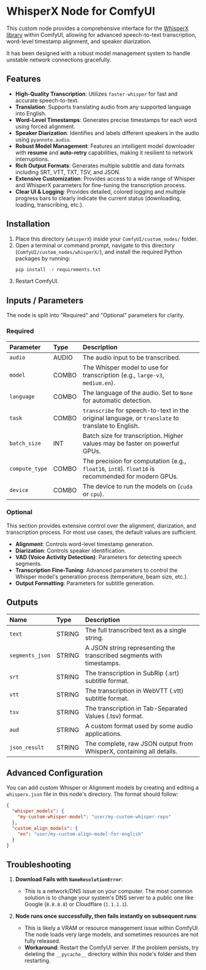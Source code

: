 # WhisperX Node for ComfyUI

This custom node provides a comprehensive interface for the [WhisperX library](https://github.com/m-bain/whisperx) within ComfyUI, allowing for advanced speech-to-text transcription, word-level timestamp alignment, and speaker diarization.

It has been designed with a robust model management system to handle unstable network connections gracefully.

## Features

- **High-Quality Transcription**: Utilizes `faster-whisper` for fast and accurate speech-to-text.
- **Translation**: Supports translating audio from any supported language into English.
- **Word-Level Timestamps**: Generates precise timestamps for each word using forced alignment.
- **Speaker Diarization**: Identifies and labels different speakers in the audio using `pyannote.audio`.
- **Robust Model Management**: Features an intelligent model downloader with **resume** and **auto-retry** capabilities, making it resilient to network interruptions.
- **Rich Output Formats**: Generates multiple subtitle and data formats including SRT, VTT, TXT, TSV, and JSON.
- **Extensive Customization**: Provides access to a wide range of Whisper and WhisperX parameters for fine-tuning the transcription process.
- **Clear UI & Logging**: Provides detailed, colored logging and multiple progress bars to clearly indicate the current status (downloading, loading, transcribing, etc.).

## Installation

1.  Place this directory (`whisperX`) inside your `ComfyUI/custom_nodes/` folder.
2.  Open a terminal or command prompt, navigate to this directory (`ComfyUI/custom_nodes/whisperX/`), and install the required Python packages by running:
    ```bash
    pip install -r requirements.txt
    ```
3.  Restart ComfyUI.

## Inputs / Parameters

The node is split into "Required" and "Optional" parameters for clarity.

### Required

| Parameter | Type | Description |
| :--- | :--- | :--- |
| `audio` | AUDIO | The audio input to be transcribed. |
| `model` | COMBO | The Whisper model to use for transcription (e.g., `large-v3`, `medium.en`). |
| `language` | COMBO | The language of the audio. Set to `None` for automatic detection. |
| `task` | COMBO | `transcribe` for speech-to-text in the original language, or `translate` to translate to English. |
| `batch_size` | INT | Batch size for transcription. Higher values may be faster on powerful GPUs. |
| `compute_type` | COMBO | The precision for computation (e.g., `float16`, `int8`). `float16` is recommended for modern GPUs. |
| `device` | COMBO | The device to run the models on (`cuda` or `cpu`). |

### Optional

This section provides extensive control over the alignment, diarization, and transcription process. For most use cases, the default values are sufficient.

- **Alignment**: Controls word-level timestamp generation.
- **Diarization**: Controls speaker identification.
- **VAD (Voice Activity Detection)**: Parameters for detecting speech segments.
- **Transcription Fine-Tuning**: Advanced parameters to control the Whisper model's generation process (temperature, beam size, etc.).
- **Output Formatting**: Parameters for subtitle generation.

## Outputs

| Name | Type | Description |
| :--- | :--- | :--- |
| `text` | STRING | The full transcribed text as a single string. |
| `segments_json` | STRING | A JSON string representing the transcribed segments with timestamps. |
| `srt` | STRING | The transcription in SubRip (.srt) subtitle format. |
| `vtt` | STRING | The transcription in WebVTT (.vtt) subtitle format. |
| `tsv` | STRING | The transcription in Tab-Separated Values (.tsv) format. |
| `aud` | STRING | A custom format used by some audio applications. |
| `json_result` | STRING | The complete, raw JSON output from WhisperX, containing all details. |

## Advanced Configuration

You can add custom Whisper or Alignment models by creating and editing a `whisperx.json` file in this node's directory. The format should follow:

```json
{
  "whisper_models": {
    "my-custom-whisper-model": "user/my-custom-whisper-repo"
  },
  "custom_align_models": {
    "en": "user/my-custom-align-model-for-english"
  }
}
```

## Troubleshooting

1.  **Download Fails with `NameResolutionError`**: 
    - This is a network/DNS issue on your computer. The most common solution is to change your system's DNS server to a public one like Google (`8.8.8.8`) or Cloudflare (`1.1.1.1`).

2.  **Node runs once successfully, then fails instantly on subsequent runs**:
    - This is likely a VRAM or resource management issue within ComfyUI. The node loads very large models, and sometimes resources are not fully released. 
    - **Workaround**: Restart the ComfyUI server. If the problem persists, try deleting the `__pycache__` directory within this node's folder and then restarting.
